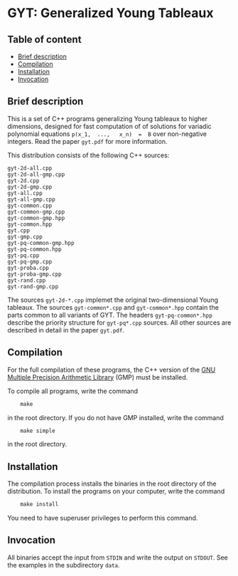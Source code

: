 # GYT: Generalized Young Tableaux

## Table of content

* [Brief description](#brief-description)
* [Compilation](#compilation)
* [Installation](#installation)
* [Invocation](#invocation)

## Brief description

This is  a set of C++  programs generalizing Young tableaux  to higher
dimensions, designed for fast computation of of solutions for variadic
polynomial  equations  `p(x_1,  ...,   x_n)  =  B`  over  non-negative
integers. Read the paper `gyt.pdf` for more information.

This distribution consists of the following C++ sources:

    gyt-2d-all.cpp
    gyt-2d-all-gmp.cpp
    gyt-2d.cpp
    gyt-2d-gmp.cpp
    gyt-all.cpp
    gyt-all-gmp.cpp
    gyt-common.cpp
    gyt-common-gmp.cpp
    gyt-common-gmp.hpp
    gyt-common.hpp
    gyt.cpp
    gyt-gmp.cpp
    gyt-pq-common-gmp.hpp
    gyt-pq-common.hpp
    gyt-pq.cpp
    gyt-pq-gmp.cpp
    gyt-proba.cpp
    gyt-proba-gmp.cpp
    gyt-rand.cpp
    gyt-rand-gmp.cpp

The sources `gyt-2d-*.cpp` implemet the original two-dimensional Young
tableaux. The sources `gyt-common*.cpp` and `gyt-common*.hpp` contain
the parts common to all variants of GYT. The headers
`gyt-pq-common*.hpp` describe the priority structure for `gyt-pq*.cpp`
sources. All other sources are described in detail in the paper
`gyt.pdf`.

## Compilation

For the full compilation of these programs, the C++ version of the
[GNU Multiple Precision Arithmetic Library](https://gmplib.org/) (GMP)
must be installed.

To compile all programs, write the command
```Makefile
    make
```
in the root directory. If you do not have GMP installed, write the
command
```Makefile
    make simple
```
in the root directory.

## Installation

The compilation process installs the binaries in the root directory of
the distribution. To install the programs on your computer, write the
command
```Makefile
    make install
```
You need to have superuser privileges to perform this command.

## Invocation

All binaries accept the input from `STDIN` and write the output on
`STDOUT`. See the examples in the subdirectory `data`.
